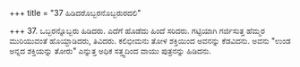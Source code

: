 +++
title = "37 ಹಿಡಿದರೊಬ್ಬರನೊಬ್ಬರುರದಲಿ"

+++
37. ಒಬ್ಬರನ್ನೊಬ್ಬರು ಹಿಡಿದರು. ಎದೆಗೆ ಹೊಡೆದು ಹಿಂದೆ ಸರಿದರು. ಗಟ್ಟಿಯಾಗಿ ಗರ್ಜಿಸುತ್ತ ಹೆಮ್ಮರ ಮುರಿಯುವಂತೆ ಹೊಯ್ದಾಡಿದರು, ತಿವಿದರು. ಕಲಿಭೀಮನು ತೋಳ ಶಕ್ತಿಯಿಂದ ಅವನನ್ನು ಕೆಡವಿದನು. ಅವನು "ಉಂಡ ಅನ್ನದ ಶಕ್ತಿಯನ್ನು ತೋರು" ಎನ್ನುತ್ತ ಅಧಿಕ ಸತ್ತ್ವದಿಂದ ವಾಯು ಪುತ್ರನನ್ನು ಹಿಡಿದನು.